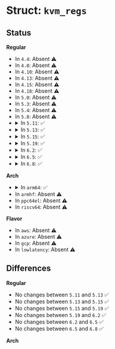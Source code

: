 # Struct: <code>kvm_regs</code>

## Status
<b>Regular</b>
<ul>
<li>
In <code>4.4</code>: Absent ⚠️
</li>
<li>
In <code>4.8</code>: Absent ⚠️
</li>
<li>
In <code>4.10</code>: Absent ⚠️
</li>
<li>
In <code>4.13</code>: Absent ⚠️
</li>
<li>
In <code>4.15</code>: Absent ⚠️
</li>
<li>
In <code>4.18</code>: Absent ⚠️
</li>
<li>
In <code>5.0</code>: Absent ⚠️
</li>
<li>
In <code>5.3</code>: Absent ⚠️
</li>
<li>
In <code>5.4</code>: Absent ⚠️
</li>
<li>
In <code>5.8</code>: Absent ⚠️
</li>
<li>
<details>
<summary>In <code>5.11</code>: ✅</summary>

```c
struct kvm_regs {
    __u64 rax;
    __u64 rbx;
    __u64 rcx;
    __u64 rdx;
    __u64 rsi;
    __u64 rdi;
    __u64 rsp;
    __u64 rbp;
    __u64 r8;
    __u64 r9;
    __u64 r10;
    __u64 r11;
    __u64 r12;
    __u64 r13;
    __u64 r14;
    __u64 r15;
    __u64 rip;
    __u64 rflags;
};
```
</details>
</li>
<li>
<details>
<summary>In <code>5.13</code>: ✅</summary>

```c
struct kvm_regs {
    __u64 rax;
    __u64 rbx;
    __u64 rcx;
    __u64 rdx;
    __u64 rsi;
    __u64 rdi;
    __u64 rsp;
    __u64 rbp;
    __u64 r8;
    __u64 r9;
    __u64 r10;
    __u64 r11;
    __u64 r12;
    __u64 r13;
    __u64 r14;
    __u64 r15;
    __u64 rip;
    __u64 rflags;
};
```
</details>
</li>
<li>
<details>
<summary>In <code>5.15</code>: ✅</summary>

```c
struct kvm_regs {
    __u64 rax;
    __u64 rbx;
    __u64 rcx;
    __u64 rdx;
    __u64 rsi;
    __u64 rdi;
    __u64 rsp;
    __u64 rbp;
    __u64 r8;
    __u64 r9;
    __u64 r10;
    __u64 r11;
    __u64 r12;
    __u64 r13;
    __u64 r14;
    __u64 r15;
    __u64 rip;
    __u64 rflags;
};
```
</details>
</li>
<li>
<details>
<summary>In <code>5.19</code>: ✅</summary>

```c
struct kvm_regs {
    __u64 rax;
    __u64 rbx;
    __u64 rcx;
    __u64 rdx;
    __u64 rsi;
    __u64 rdi;
    __u64 rsp;
    __u64 rbp;
    __u64 r8;
    __u64 r9;
    __u64 r10;
    __u64 r11;
    __u64 r12;
    __u64 r13;
    __u64 r14;
    __u64 r15;
    __u64 rip;
    __u64 rflags;
};
```
</details>
</li>
<li>
<details>
<summary>In <code>6.2</code>: ✅</summary>

```c
struct kvm_regs {
    __u64 rax;
    __u64 rbx;
    __u64 rcx;
    __u64 rdx;
    __u64 rsi;
    __u64 rdi;
    __u64 rsp;
    __u64 rbp;
    __u64 r8;
    __u64 r9;
    __u64 r10;
    __u64 r11;
    __u64 r12;
    __u64 r13;
    __u64 r14;
    __u64 r15;
    __u64 rip;
    __u64 rflags;
};
```
</details>
</li>
<li>
<details>
<summary>In <code>6.5</code>: ✅</summary>

```c
struct kvm_regs {
    __u64 rax;
    __u64 rbx;
    __u64 rcx;
    __u64 rdx;
    __u64 rsi;
    __u64 rdi;
    __u64 rsp;
    __u64 rbp;
    __u64 r8;
    __u64 r9;
    __u64 r10;
    __u64 r11;
    __u64 r12;
    __u64 r13;
    __u64 r14;
    __u64 r15;
    __u64 rip;
    __u64 rflags;
};
```
</details>
</li>
<li>
<details>
<summary>In <code>6.8</code>: ✅</summary>

```c
struct kvm_regs {
    __u64 rax;
    __u64 rbx;
    __u64 rcx;
    __u64 rdx;
    __u64 rsi;
    __u64 rdi;
    __u64 rsp;
    __u64 rbp;
    __u64 r8;
    __u64 r9;
    __u64 r10;
    __u64 r11;
    __u64 r12;
    __u64 r13;
    __u64 r14;
    __u64 r15;
    __u64 rip;
    __u64 rflags;
};
```
</details>
</li>
</ul>
<b>Arch</b>
<ul>
<li>
<details>
<summary>In <code>arm64</code>: ✅</summary>

```c
struct kvm_regs {
    struct user_pt_regs regs;
    __u64 sp_el1;
    __u64 elr_el1;
    __u64 spsr[5];
    struct user_fpsimd_state fp_regs;
};
```
</details>
</li>
<li>
In <code>armhf</code>: Absent ⚠️
</li>
<li>
In <code>ppc64el</code>: Absent ⚠️
</li>
<li>
In <code>riscv64</code>: Absent ⚠️
</li>
</ul>
<b>Flavor</b>
<ul>
<li>
In <code>aws</code>: Absent ⚠️
</li>
<li>
In <code>azure</code>: Absent ⚠️
</li>
<li>
In <code>gcp</code>: Absent ⚠️
</li>
<li>
In <code>lowlatency</code>: Absent ⚠️
</li>
</ul>

## Differences
<b>Regular</b>
<ul>
<li>
No changes between <code>5.11</code> and <code>5.13</code> ✅
</li>
<li>
No changes between <code>5.13</code> and <code>5.15</code> ✅
</li>
<li>
No changes between <code>5.15</code> and <code>5.19</code> ✅
</li>
<li>
No changes between <code>5.19</code> and <code>6.2</code> ✅
</li>
<li>
No changes between <code>6.2</code> and <code>6.5</code> ✅
</li>
<li>
No changes between <code>6.5</code> and <code>6.8</code> ✅
</li>
</ul>
<b>Arch</b>
<ul>
</ul>

